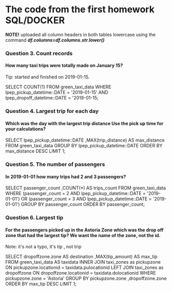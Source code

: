 # The code from the first homework SQL/DOCKER 


**NOTE!** uploaded all column headers in both tables lowercase using the command ***df.columns=df.columns.str.lower()***

### **Question 3. Count records**
#### How many taxi trips were totally made on January 15? 
Tip: started and finished on 2019-01-15. 

SELECT 
	COUNT(1) 
FROM 
	green_taxi_data 
WHERE 
	lpep_pickup_datetime::DATE = '2019-01-15' 
	AND 
	lpep_dropoff_datetime::DATE = '2019-01-15;

### **Question 4. Largest trip for each day**
#### Which was the day with the largest trip distance Use the pick up time for your calculations?

SELECT
	lpep_pickup_datetime::DATE
	,MAX(trip_distance) AS max_distance
FROM
	green_taxi_data
GROUP BY
	lpep_pickup_datetime::DATE
ORDER BY
	max_distance DESC
LIMIT 1;

### **Question 5. The number of passengers**
#### In 2019-01-01 how many trips had 2 and 3 passengers?

SELECT
	 passenger_count
	,COUNT(*) AS trips_count
FROM
	green_taxi_data
WHERE
	(passenger_count = 2 AND lpep_pickup_datetime::DATE = '2019-01-01')
	OR
	(passenger_count = 3 AND lpep_pickup_datetime::DATE = '2019-01-01')
GROUP BY 
	passenger_count
ORDER BY 
	passenger_count;

### **Question 6. Largest tip**
#### For the passengers picked up in the Astoria Zone which was the drop off zone that had the largest tip? We want the name of the zone, not the id.
Note: it's not a typo, it's tip , not trip

SELECT 
	dropoffzone.zone AS destination
	,MAX(tip_amount) AS max_tip
FROM 
	green_taxi_data AS taxidata
INNER JOIN
	taxi_zones as pickupzone
	ON	pickupzone.locationid = taxidata.pulocationid
LEFT JOIN
	taxi_zones as dropoffzone
	ON	dropoffzone.locationid = taxidata.dolocationid
WHERE 
	pickupzone.zone = 'Astoria'
GROUP BY
	pickupzone.zone
	,dropoffzone.zone
ORDER BY
	max_tip DESC
LIMIT 1;
